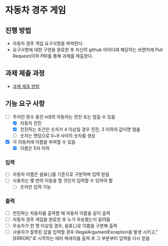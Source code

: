 # 자동차 경주 게임
## 진행 방법
* 자동차 경주 게임 요구사항을 파악한다.
* 요구사항에 대한 구현을 완료한 후 자신의 github 아이디에 해당하는 브랜치에 Pull Request(이하 PR)를 통해 과제를 제출한다.

## 과제 제출 과정
* [과제 제출 방법](https://github.com/next-step/nextstep-docs/tree/master/precourse)

## 기능 요구 사항
* [ ] 주어진 횟수 동안 n대의 자동차는 전진 또는 멈출 수 있음
  * [X] 자동차 전진
  * [X] 전진하는 조건은 숫자가 4 이상일 경우 전진, 3 이하의 값이면 멈춤
  * [ ] 숫자는 랜덤으로 0~9 사이의 숫자를 생성
* [X] 각 자동차에 이름을 부여할 수 있음
    * [X] 이름은 5자 이하
### 입력
* [ ] 자동차 이름은 쉼표(,)를 기준으로 구분하며 입력 받음
* [ ] 사용자는 몇 번의 이동을 할 것인지 입력할 수 있어야 함
    * [ ] 숫자만 입력 가능
### 출력
* [ ] 전진하는 자동차를 출력할 때 자동차 이름을 같이 출력
* [ ] 자동차 경주 게임을 완료한 후 누가 우승했는지 알려줌
* [ ] 우승자가 한 명 이상일 경우, 쉼표(,)로 이름을 구분해 출력
* [ ] 사용자가 잘못된 값을 입력할 경우 IllegalArgumentException을 발생 시키고,"[ERROR]"로 시작하는 에러 메세지를 출력 후 그 부분부터 입력을 다시 받음